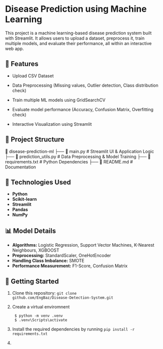 # Disease Prediction using Machine Learning

This project is a machine learning-based disease prediction system built with Streamlit. It allows users to upload a dataset, preprocess it, train multiple models, and evaluate their performance, all within an interactive web app.

## 🚀 Features

* Upload CSV Dataset

* Data Preprocessing (Missing values, Outlier detection, Class distribution check)

* Train multiple ML models using GridSearchCV

* Evaluate model performance (Accuracy, Confusion Matrix, Overfitting check)

* Interactive Visualization using Streamlit

## 📂 Project Structure

📁 disease-prediction-ml
├── 📄 main.py  # Streamlit UI & Application Logic
├── 📄 prediction_utils.py  # Data Preprocessing & Model Training
├── 📄 requirements.txt  # Python Dependencies
├── 📄 README.md  # Documentation
## :hammer: Technologies Used

- **Python**
- **Scikit-learn**
- **Streamlit**
- **Pandas**
- **NumPy**

## 📊 Model Details

- **Algorithms:** Logistic Regression, Support Vector Machines, K-Nearest Neighbours, XGBOOST
- **Preprocessing:** StandardScaler, OneHotEncoder
- **Handling Class Imbalance:** SMOTE
- **Performance Measurement:** F1-Score, Confusion Matrix 

## 🚀 Getting Started

1. Clone this repository: <code>git clone github.com/EngBaz/Disease-Detection-System.git</code>

2. Create a virtual enviromnent
   ```console
    $ python -m venv .venv
    $ .venv\Scripts\activate
    ```
3. Install the required dependencies by running <code>pip install -r requirements.txt</code>
4. 
